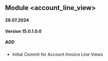 ## Module <account_line_view>

#### 29.07.2024
#### Version 15.0.1.0.0
##### ADD
- Initial Commit for Account Invoice Line Views
